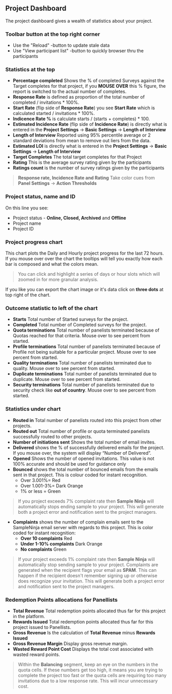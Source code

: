 ## Project Dashboard

The project dashboard gives a wealth of statistics about your project.

### Toolbar button at the top right corner
- Use the "Reload" -button to update stale data
- Use "View participant list" -button to quickly browser thru the participants

### Statistics at the top
- **Percentage completed** Shows the % of completed Surveys against the Target completes for that project, if you **MOUSE OVER** this % figure, the report is switched to the actual number of completes.
- **Response Rate** is defined as proportion of the total number of completed / invitations * 100%. 
- **Start Rate** (flip side of **Response Rate**) you see **Start Rate** which is calculated started / invitations * 100%.
- **Indicence Rate %** is calculate starts / (starts + completes) * 100.
- **Estimated Incidence Rate** (flip side of **Incidence Rate**) is directly what is entered in the **Project Settings** -> **Basic Settings** -> **Length of Interview**
- **Length of Interview** Reported using 95% percentile average or 2 standard deviations from mean to remove out liers from the data.
- **Estimated LOI** is directly what is entered in the **Project Settings** -> **Basic Settings** -> **Length of Interview**
- **Target Completes** The total target completes for that Project
- **Rating** This is the average survey rating given by the participants
- **Ratings count** is the number of survey ratings given by the participants

> **Response rate, Incidence Rate and Rating** Take color cues from **Panel Settings** -> **Action Thresholds**

### Project status, name and ID

On this line you see:
- Project status - **Online, Closed, Archived** and **Offline**
- Project name
- Project ID

### Project progress chart

This chart plots the Daily and Hourly project progress for the last 72 hours. If you mouse over over the chart the tooltips will tell you exactly how each bar is composed and what the colors mean.

> You can click and highlight a series of days or hour slots which will zoomed in for more granular analysis.

If you like you can export the chart image or it's data click on **three dots** at top right of the chart.

### Outcome statistic to left of the chart

- **Starts** Total number of Started surveys for the project.
- **Completed** Total number of Completed surveys for the project.
- **Quota terminations** Total number of panelists terminated because of Quotas reached for that criteria. Mouse over to see percent from started.
- **Profile terminations** Total number of panelists terminated because of Profile not being suitable for a particular project. Mouse over to see percent from started.
- **Quality terminations** Total number of panelists terminated due to quality. Mouse over to see percent from started.
- **Duplicate terminations** Total number of panelists terminated due to duplicate. Mouse over to see percent from started.
- **Security terminations** Total number of panelists terminated due to security check like **out of country**. Mouse over to see percent from started.

### Statistics under chart  
- **Routed in** Total number of panelists routed into this project from other projects.
- **Routed out** Total number of profile or quota terminated panelists successfully routed to other projects.
- **Number of initiations sent** Shows the total number of email invites.
- **Delivered** shows the % of successfully delivered emails for the project.  If you mouse over, the system will display “Number of Delivered”.
- **Opened** Shows the number of opened invitations. This value is not 100% accurate and should be used for guidance only
- **Bounced** shows the total number of bounced emails from the emails sent in that project. This is colour coded for instant recognition.
  - Over 3.001%= Red
  - Over 1.001-3%= Dark Orange
  - 1% or less = Green  

> If you project exceeds 7% complaint rate then **Sample Ninja** will automatically stops ending sample to your project. This will generate both a project error and notification sent to the project managers.

- **Complaints** shows the number of complain emails sent to the SampleNinja email server with regards to this project. This is color coded for instant recognition:
  - **Over 10 complaints**  Red
  - **Under 1-10% complaints** Dark Orange
  - **No complaints** Green

> If your project exceeds 1% complaint rate then **Sample Ninja** will automatically stop sending sample to your project. Complaints are generated when the recipient flags your email as **SPAM**. This can happen if the recipient doesn't remember signing up or otherwise does recognize your invitation. This will generate both a project error and notification sent to the project managers.

### Redemption Points allocations for Panellists
- **Total Revenue** Total redemption points allocated thus far for this project in the platform.
- **Rewards Issued** Total redemption points allocated thus far for this project issued to Panellists.
- **Gross Revenue** Is the calculation of **Total Revenue** minus **Rewards Issued**
- **Gross Revenue Margin** Display gross revenue margin.
- **Wasted Reward Point Cost** Displays the total cost associated with wasted reward points.

> Within the **Balancing** segment, keep an eye on the numbers in the quota cells. If these numbers get too high, it means you are trying to complete the project too fast or the quota cells are requiring too many invitations due to a low response rate. This will incur unnecessary cost.
